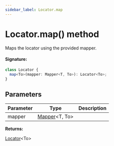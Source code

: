 ```yaml
---
sidebar_label: Locator.map
---
```


# Locator.map() method

Maps the locator using the provided mapper.

#### Signature:

```typescript
class Locator {
  map<To>(mapper: Mapper<T, To>): Locator<To>;
}
```

## Parameters

| Parameter | Type                                         | Description |
| --------- | -------------------------------------------- | ----------- |
| mapper    | [Mapper](./puppeteer.mapper.md)&lt;T, To&gt; |             |

**Returns:**

[Locator](./puppeteer.locator.md)&lt;To&gt;
